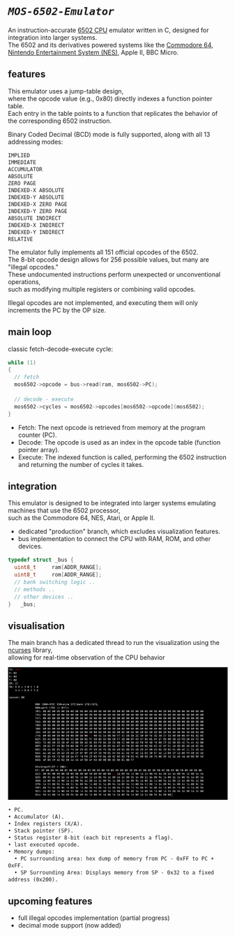 # *`MOS-6502-Emulator`*

<!--div align="center" width="100%" >
  <img align="center" src="./images/mos_6502.jpg" width="500" />
</div-->
An instruction-accurate <a href="https://en.wikipedia.org/wiki/MOS_Technology_6502">6502 CPU</a> emulator written in C, designed for integration into larger systems.<br>
The 6502 and its derivatives powered systems like the <a href="https://en.wikipedia.org/wiki/Commodore_64">Commodore 64</a>, <a href="https://en.wikipedia.org/wiki/Nintendo_Entertainment_System">Nintendo Entertainment System (NES)</a>, Apple II, BBC Micro.<br>

## features
This emulator uses a jump-table design,<br>
where the opcode value (e.g., 0x80) directly indexes a function pointer table.<br>
Each entry in the table points to a function that replicates the behavior of the corresponding 6502 instruction.

Binary Coded Decimal (BCD) mode is fully supported, along with all 13 addressing modes:

```
IMPLIED
IMMEDIATE
ACCUMULATOR
ABSOLUTE
ZERO PAGE
INDEXED-X ABSOLUTE
INDEXED-Y ABSOLUTE
INDEXED-X ZERO PAGE
INDEXED-Y ZERO PAGE
ABSOLUTE INDIRECT
INDEXED-X INDIRECT
INDEXED-Y INDIRECT
RELATIVE
```

The emulator fully implements all 151 official opcodes of the 6502.<br>
The 8-bit opcode design allows for 256 possible values, but many are "illegal opcodes." <br>
These undocumented instructions perform unexpected or unconventional operations,<br>
such as modifying multiple registers or combining valid opcodes.<br>

Illegal opcodes are not implemented, and executing them will only increments the PC by the OP size.

## main loop
classic fetch-decode-execute cycle:
```c
while (1)
{
  // fetch
  mos6502->opcode = bus->read(ram, mos6502->PC);

  // decode - execute
  mos6502->cycles = mos6502->opcodes[mos6502->opcode](mos6502);
}
```
- Fetch: The next opcode is retrieved from memory at the program counter (PC).
- Decode: The opcode is used as an index in the opcode table (function pointer array).
- Execute: The indexed function is called, performing the 6502 instruction and returning the number of cycles it takes.

## integration
This emulator is designed to be integrated into larger systems emulating machines that use the 6502 processor,<br>
such as the Commodore 64, NES, Atari, or Apple II.<br>

- dedicated "production" branch, which excludes visualization features.
- bus implementation to connect the CPU with RAM, ROM, and other devices.

```c
typedef	struct _bus {
  uint8_t     ram[ADDR_RANGE];
  uint8_t     rom[ADDR_RANGE];
  // bank switching logic .. 
  // methods ..
  // other devices ..
}	_bus;

```

## visualisation
The main branch has a dedicated thread to run the visualization using the <a href="https://en.wikipedia.org/wiki/Ncurses">ncurses</a> library,<br>
allowing for real-time observation of the CPU behavior
<div align="center">
  <img align="center" src="./images/screen_record.gif" />
</div>

```
• PC.
• Accumulator (A).
• Index registers (X/A).
• Stack pointer (SP).
• Status register 8-bit (each bit represents a flag).
• last executed opcode.
• Memory dumps:
  • PC surrounding area: hex dump of memory from PC - 0xFF to PC + 0xFF.
  • SP Surrounding Area: Displays memory from SP - 0x32 to a fixed address (0x200).
```

## upcoming features
- full illegal opcodes implementation (partial progress)
- decimal mode support (now added)
